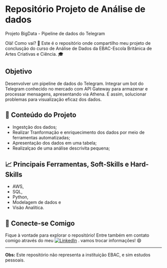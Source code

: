 # Repositório Projeto de Análise de dados
Projeto BigData - Pipeline de dados do Telegram

Olá! Como vai? 👋 
Este é o repositório onde compartilho meu projeto de conclusção do curso de Análise de Dados da EBAC-Escola Britânica de Artes Criativas e Ciência. :mortar_board:

## Objetivo
Desenvolver um pipeline de dados do Telegram. Integrar um bot do Telegram conhecido no mercado com API Gateway para armazenar e processar mensagens, apresentando via Athena. E assim, solucionar problemas para visualização eficaz dos dados.

## 📖 Conteúdo do Projeto

* Ingestção dos dados;
* Realizar Tranformação e enriquecimento dos dados por meio de ferramentas automatizadas;
* Apresentação dos dados em uma tabela;
* Realizalçao de uma análise descrivita pequena;

## :chart_with_upwards_trend: Principais Ferramentas, Soft-Skills e Hard-Skills

* AWS,
* SQL,
* Python,
* Modelagem de dados e
* Visão Analítica.

## 🤝 Conecte-se Comigo

Fique à vontade para explorar o repositório!
Entre também em contato comigo através do meu  [![LinkedIn](https://img.shields.io/badge/LinkedIn-0077B5?style=for-the-badge&logo=linkedin&logoColor=white)](https://www.linkedin.com/in/gabrieljos/)
. vamos trocar informações! 😄

---

**Obs:** Este repositório não representa a instituição EBAC, e sim estudos pessoais.
